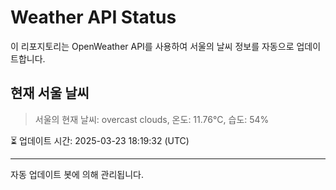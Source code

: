 
# Weather API Status

이 리포지토리는 OpenWeather API를 사용하여 서울의 날씨 정보를 자동으로 업데이트합니다.

## 현재 서울 날씨
> 서울의 현재 날씨: overcast clouds, 온도: 11.76°C, 습도: 54%

⏳ 업데이트 시간: 2025-03-23 18:19:32 (UTC)

---
자동 업데이트 봇에 의해 관리됩니다.
